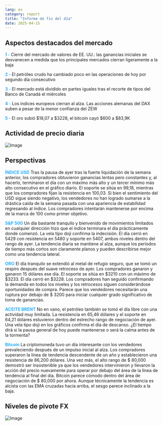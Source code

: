 ```yaml
---
lang: es
category: report
title: "Informe de fin del día"
date: 2025-04-15
---
```



<h2>Aspectos destacados del mercado</h2>
<strong style="color: #2caef7;">1 - </strong> Cierre del mercado de valores de EE. UU.: las ganancias iniciales se desvanecen a medida que los principales mercados cierran ligeramente a la baja

<strong style="color: #2caef7;">2 - </strong> El petróleo crudo ha cambiado poco en las operaciones de hoy por segundo día consecutivo

<strong style="color: #2caef7;">3 - </strong> El mercado está dividido en partes iguales tras el recorte de tipos del Banco de Canadá el miércoles

<strong style="color: #2caef7;">4 - </strong> Los índices europeos cierran al alza. Las acciones alemanas del DAX suben a pesar de la menor confianza del ZEW

<strong style="color: #2caef7;">5 - </strong> El oro subió $18,07 a $3228, el bitcoin cayó $600 a $83,9K



<h2>Actividad de precio diaria</h2>
<img src="https://markleighedu.github.io/img/Apr-2025/15-Apr-2025/price.jpg" alt="Image"/>

<h2>Perspectivas</h2>
<strong style="color: #2caef7;">ÍNDICE USD</strong> Tras la pausa de ayer tras la fuerte liquidación de la semana anterior, los compradores obtuvieron ganancias lentas pero constantes y, al hacerlo, terminaron el día con un máximo más alto y un tercer mínimo más alto consecutivo en el gráfico diario. El soporte se sitúa en 99,18, mientras que los compradores fijan la resistencia en 100,03. Si bien el sentimiento del USD sigue siendo negativo, los vendedores no han logrado sumarse a la drástica caída de la semana pasada con una apariencia de estabilidad regresando al índice. Los compradores intentarán mantenerse por encima de la marca de 100 como primer objetivo.

<strong style="color: #2caef7;">S&P 500</strong> Un día bastante tranquilo y bienvenido de movimientos limitados en cualquier dirección hizo que el índice terminara el día prácticamente donde comenzó. La vela tipo doji confirma la indecisión. El día cerró en 5429 con resistencia en 5480 y soporte en 5407, ambos niveles dentro del rango de ayer. La tendencia diaria se mantiene al alza, aunque los períodos de tiempo más cortos son claramente planos y pueden describirse mejor como una tendencia lateral.

<strong style="color: #2caef7;">ORO</strong> El día tranquilo se extendió al metal de refugio seguro, que se tomó un respiro después del suave retroceso de ayer. Los compradores ganaron y ganaron 15 dólares ese día. El soporte se sitúa en $3210 con un máximo de $3233. El día cerró en $3228. Los compradores han seguido confirmando la demanda en todos los niveles y los retrocesos siguen considerándose oportunidades de compra. Parece que los vendedores necesitarán una ruptura por debajo de $ 3200 para iniciar cualquier grado significativo de toma de ganancias.

<strong style="color: #2caef7;">ACEITE BRENT</strong> No en vano, el petróleo también se tomó el día libre con una actividad muy limitada. La resistencia en 65,46 dólares y el soporte en 64,21 dólares estuvieron dentro del estrecho rango de negociación de ayer. Una vela tipo doji en los gráficos confirma el día de descanso. ¿El tiempo dirá si la pausa general de hoy puede mantenerse o será la calma antes de la tormenta?

<strong style="color: #2caef7;">Bitcoin</strong> La criptomoneda tuvo un día interesante con los vendedores prevaleciendo después de un impulso inicial al alza. Los compradores superaron la línea de tendencia descendente de un año y establecieron una resistencia de 86,200 dólares. Una vez más, el alto rango de $ 80,000 demostró ser insostenible ya que los vendedores intervinieron y llevaron la acción del precio nuevamente para operar por debajo del área de la línea de tendencia al final del día. Bitcoin parece cómodo dentro del área de negociación de $ 80,000 por ahora. Aunque técnicamente la tendencia es alcista con las EMA cruzadas hacia arriba, el sesgo parece inclinado a la baja. 



<h2>Niveles de pivote FX</h2>
<img src="https://markleighedu.github.io/img/Apr-2025/15-Apr-2025/pivot.jpg" alt="Image"/>